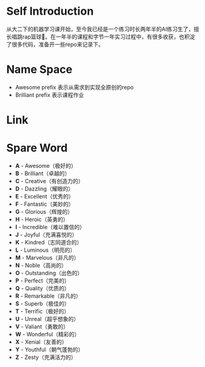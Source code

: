 # Self Introduction

从大二下的机器学习课开始，至今我已经是一个练习时长两年半的AI练习生了，擅长唱跳rap篮球🏀。在一年半的课程和字节一年实习过程中，有很多收获，也积淀了很多代码，准备开一些repo来记录下。



# Name Space

- Awesome prefix 表示从需求到实现全原创的repo
- Brilliant prefix 表示课程作业

# Link



# Spare Word

- **A** - Awesome（极好的）
- **B** - Brilliant（卓越的）
- **C** - Creative（有创造力的）
- **D** - Dazzling（耀眼的）
- **E** - Excellent（优秀的）
- **F** - Fantastic（美妙的）
- **G** - Glorious（辉煌的）
- **H** - Heroic（英勇的）
- **I** - Incredible（难以置信的）
- **J** - Joyful（充满喜悦的）
- **K** - Kindred（志同道合的）
- **L** - Luminous（明亮的）
- **M** - Marvelous（非凡的）
- **N** - Noble（高尚的）
- **O** - Outstanding（出色的）
- **P** - Perfect（完美的）
- **Q** - Quality（优质的）
- **R** - Remarkable（非凡的）
- **S** - Superb（极佳的）
- **T** - Terrific（极好的）
- **U** - Unreal（超乎想象的）
- **V** - Valiant（勇敢的）
- **W** - Wonderful（精彩的）
- **X** - Xenial（友善的）
- **Y** - Youthful（朝气蓬勃的）
- **Z** - Zesty（充满活力的）
